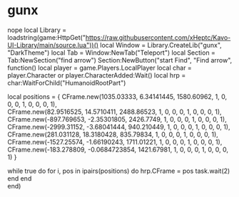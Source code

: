 # gunx
nope
local Library = loadstring(game:HttpGet("https://raw.githubusercontent.com/xHeptc/Kavo-UI-Library/main/source.lua"))()
local Window = Library.CreateLib("gunx", "DarkTheme")
local Tab = Window:NewTab("Teleport")
local Section = Tab:NewSection("find arrow")
Section:NewButton("start Find", "Find arrow", function()
local player = game.Players.LocalPlayer
local char = player.Character or player.CharacterAdded:Wait()
local hrp = char:WaitForChild("HumanoidRootPart")

local positions = {
    CFrame.new(1035.03333, 6.34141445, 1580.60962, 1, 0, 0, 0, 1, 0, 0, 0, 1),      
    CFrame.new(82.9516525, 14.5710411, 2488.86523, 1, 0, 0, 0, 1, 0, 0, 0, 1),     
    CFrame.new(-897.769653, -2.35301805, 2426.7749, 1, 0, 0, 0, 1, 0, 0, 0, 1),  
    CFrame.new(-2999.31152, -3.68041444, 940.210449, 1, 0, 0, 0, 1, 0, 0, 0, 1),
    CFrame.new(281.031128, 18.3180428, 835.79834, 1, 0, 0, 0, 1, 0, 0, 0, 1),      
    CFrame.new(-1527.25574, -1.66190243, 1711.01221, 1, 0, 0, 0, 1, 0, 0, 0, 1),     
    CFrame.new(-183.278809, -0.0684723854, 1421.67981, 1, 0, 0, 0, 1, 0, 0, 0, 1)
}

while true do
    for i, pos in ipairs(positions) do
        hrp.CFrame = pos
        task.wait(2)
    end
end    
end)
